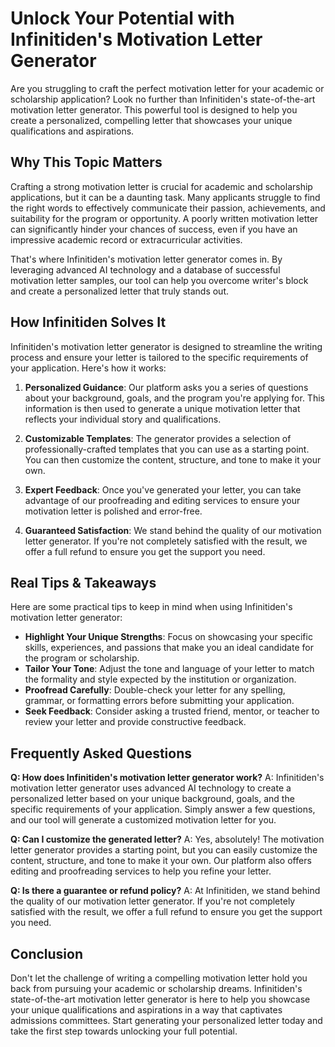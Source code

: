 # Unlock Your Potential with Infinitiden's Motivation Letter Generator

Are you struggling to craft the perfect motivation letter for your academic or scholarship application? Look no further than Infinitiden's state-of-the-art motivation letter generator. This powerful tool is designed to help you create a personalized, compelling letter that showcases your unique qualifications and aspirations.

## Why This Topic Matters

Crafting a strong motivation letter is crucial for academic and scholarship applications, but it can be a daunting task. Many applicants struggle to find the right words to effectively communicate their passion, achievements, and suitability for the program or opportunity. A poorly written motivation letter can significantly hinder your chances of success, even if you have an impressive academic record or extracurricular activities.

That's where Infinitiden's motivation letter generator comes in. By leveraging advanced AI technology and a database of successful motivation letter samples, our tool can help you overcome writer's block and create a personalized letter that truly stands out.

## How Infinitiden Solves It

Infinitiden's motivation letter generator is designed to streamline the writing process and ensure your letter is tailored to the specific requirements of your application. Here's how it works:

1. **Personalized Guidance**: Our platform asks you a series of questions about your background, goals, and the program you're applying for. This information is then used to generate a unique motivation letter that reflects your individual story and qualifications.

2. **Customizable Templates**: The generator provides a selection of professionally-crafted templates that you can use as a starting point. You can then customize the content, structure, and tone to make it your own.

3. **Expert Feedback**: Once you've generated your letter, you can take advantage of our proofreading and editing services to ensure your motivation letter is polished and error-free.

4. **Guaranteed Satisfaction**: We stand behind the quality of our motivation letter generator. If you're not completely satisfied with the result, we offer a full refund to ensure you get the support you need.

## Real Tips & Takeaways

Here are some practical tips to keep in mind when using Infinitiden's motivation letter generator:

- **Highlight Your Unique Strengths**: Focus on showcasing your specific skills, experiences, and passions that make you an ideal candidate for the program or scholarship.
- **Tailor Your Tone**: Adjust the tone and language of your letter to match the formality and style expected by the institution or organization.
- **Proofread Carefully**: Double-check your letter for any spelling, grammar, or formatting errors before submitting your application.
- **Seek Feedback**: Consider asking a trusted friend, mentor, or teacher to review your letter and provide constructive feedback.

## Frequently Asked Questions

**Q: How does Infinitiden's motivation letter generator work?**
A: Infinitiden's motivation letter generator uses advanced AI technology to create a personalized letter based on your unique background, goals, and the specific requirements of your application. Simply answer a few questions, and our tool will generate a customized motivation letter for you.

**Q: Can I customize the generated letter?**
A: Yes, absolutely! The motivation letter generator provides a starting point, but you can easily customize the content, structure, and tone to make it your own. Our platform also offers editing and proofreading services to help you refine your letter.

**Q: Is there a guarantee or refund policy?**
A: At Infinitiden, we stand behind the quality of our motivation letter generator. If you're not completely satisfied with the result, we offer a full refund to ensure you get the support you need.

## Conclusion

Don't let the challenge of writing a compelling motivation letter hold you back from pursuing your academic or scholarship dreams. Infinitiden's state-of-the-art motivation letter generator is here to help you showcase your unique qualifications and aspirations in a way that captivates admissions committees. Start generating your personalized letter today and take the first step towards unlocking your full potential.